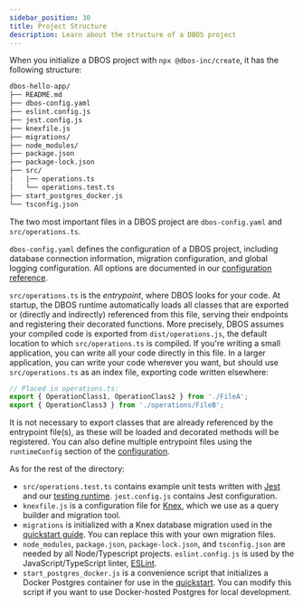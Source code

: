 ```yaml
---
sidebar_position: 30
title: Project Structure
description: Learn about the structure of a DBOS project
---
```


When you initialize a DBOS project with `npx @dbos-inc/create`, it has the following structure:

```bash
dbos-hello-app/
├── README.md
├── dbos-config.yaml
├── eslint.config.js
├── jest.config.js
├── knexfile.js
├── migrations/
├── node_modules/
├── package.json
├── package-lock.json
├── src/
│   |── operations.ts
│   └── operations.test.ts
├── start_postgres_docker.js
└── tsconfig.json
```

The two most important files in a DBOS project are `dbos-config.yaml` and `src/operations.ts`.

`dbos-config.yaml` defines the configuration of a DBOS project, including database connection information, migration configuration, and global logging configuration.
All options are documented in our [configuration reference](../api-reference/configuration).

`src/operations.ts` is the _entrypoint_, where DBOS looks for your code.
At startup, the DBOS runtime automatically loads all classes that are exported or (directly and indirectly) referenced from this file, serving their endpoints and registering their decorated functions.
More precisely, DBOS assumes your compiled code is exported from `dist/operations.js`, the default location to which `src/operations.ts` is compiled.
If you're writing a small application, you can write all your code directly in this file.
In a larger application, you can write your code wherever you want, but should use `src/operations.ts` as an index file, exporting code written elsewhere:
```typescript
// Placed in operations.ts:
export { OperationClass1, OperationClass2 } from './FileA';
export { OperationClass3 } from './operations/FileB';
```
It is not necessary to export classes that are already referenced by the entrypoint file(s), as these will be loaded and decorated methods will be registered.
You can also define multiple entrypoint files using the `runtimeConfig` section of the [configuration](../api-reference/configuration#runtime).

As for the rest of the directory:

- `src/operations.test.ts` contains example unit tests written with [Jest](https://jestjs.io/) and our [testing runtime](../tutorials/testing-tutorial.md). `jest.config.js` contains Jest configuration.
- `knexfile.js` is a configuration file for [Knex](https://knexjs.org), which we use as a query builder and migration tool.
- `migrations` is initialized with a Knex database migration used in the [quickstart guide](../getting-started/quickstart).  You can replace this with your own migration files.
- `node_modules`, `package.json`, `package-lock.json`, and `tsconfig.json` are needed by all Node/Typescript projects. `eslint.config.js` is used by the JavaScript/TypeScript linter, [ESLint](https://eslint.org/).
- `start_postgres_docker.js` is a convenience script that initializes a Docker Postgres container for use in the [quickstart](../getting-started/quickstart). You can modify this script if you want to use Docker-hosted Postgres for local development.
